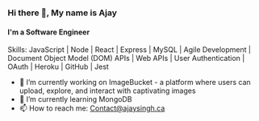 ### Hi there 👋, My name is Ajay
#### I'm a Software Engineer

Skills: JavaScript | Node | React | Express | MySQL | Agile Development | Document Object Model (DOM) APIs | Web APIs | User Authentication | OAuth | Heroku | GitHub | Jest

- 🔭 I’m currently working on ImageBucket - a platform where users can upload, explore, and interact with captivating images 
- 🌱 I’m currently learning MongoDB 
- 📫 How to reach me: Contact@ajaysingh.ca 



